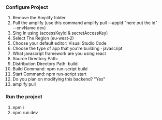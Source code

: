 ### Configure Project

1. Remove the Amplify folder
2. Pull the amplify (use this command amplify pull --appId "here put the id" --envName dev)
3. Sing In using (accessKeyId & secretAccessKey)
4. Select The Region (eu-west-2)
5. Choose your default editor: Visual Studio Code
6. Choose the type of app that you're building · javascript
7. What javascript framework are you using react
8. Source Directory Path:
9. Distribution Directory Path: build
10. Build Command: npm run-script build
11. Start Command: npm run-script start
12. Do you plan on modifying this backend? "Yes"
13. amplify pull

### Run the project

1. npm i
2. npm run dev
